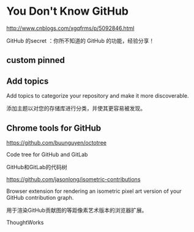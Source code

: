 # You Don't Know GitHub  


http://www.cnblogs.com/xgqfrms/p/5092846.html


GitHub 的secret ：你所不知道的 GitHub 的功能，经验分享！



## custom pinned



## Add topics

Add topics to categorize your repository and make it more discoverable.

添加主题以对您的存储库进行分类，并使其更容易被发现。



## Chrome tools for GitHub

https://github.com/buunguyen/octotree 

Code tree for GitHub and GitLab

GitHub和GitLab的代码树

https://github.com/jasonlong/isometric-contributions

Browser extension for rendering an isometric pixel art version of your GitHub contribution graph.

用于渲染GitHub贡献图的等距像素艺术版本的浏览器扩展。




ThoughtWorks

